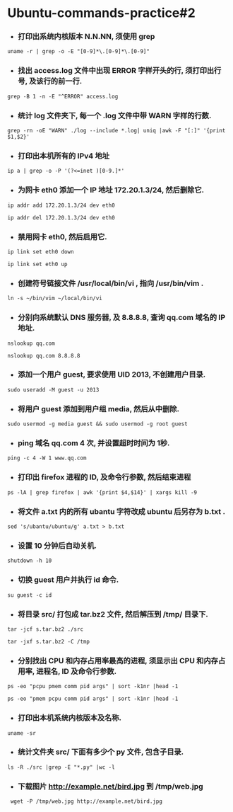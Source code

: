 # Ubuntu-commands-practice#2

* ### 打印出系统内核版本 N.N.NN, 须使用 grep

```uname -r | grep -o -E "[0-9]*\.[0-9]*\.[0-9]"```

* ### 找出 access.log 文件中出现 ERROR 字样开头的行, 须打印出行号, 及该行的前一行.

```grep -B 1 -n -E "^ERROR" access.log```

* ### 统计 log 文件夹下, 每一个 .log 文件中带 WARN 字样的行数.
```grep -rn -oE "WARN" ./log --include *.log| uniq |awk -F "[:]" '{print $1,$2}'```

* ### 打印出本机所有的 IPv4 地址

```ip a | grep -o -P '(?<=inet )[0-9.]*'```

* ### 为网卡 eth0 添加一个 IP 地址 172.20.1.3/24, 然后删除它.

```ip addr add 172.20.1.3/24 dev eth0```

```ip addr del 172.20.1.3/24 dev eth0```

* ### 禁用网卡 eth0, 然后启用它.
```ip link set eth0 down```

```ip link set eth0 up```

* ### 创建符号链接文件 /usr/local/bin/vi , 指向 /usr/bin/vim .

```ln -s ~/bin/vim ~/local/bin/vi```

* ### 分别向系统默认 DNS 服务器, 及 8.8.8.8, 查询 qq.com 域名的 IP 地址.
```nslookup qq.com```

```nslookup qq.com 8.8.8.8```

* ### 添加一个用户 guest, 要求使用 UID 2013, 不创建用户目录.

```sudo useradd -M guest -u 2013```

* ### 将用户 guest 添加到用户组 media, 然后从中删除.

```sudo usermod -g media guest && sudo usermod -g root guest```

* ### ping 域名 qq.com 4 次, 并设置超时时间为 1秒.

```ping -c 4 -W 1 www.qq.com```

* ### 打印出 firefox 进程的 ID, 及命令行参数, 然后结束进程

```ps -lA | grep firefox | awk '{print $4,$14}' | xargs kill -9```

* ### 将文件 a.txt 内的所有 ubantu 字符改成 ubuntu 后另存为 b.txt .

```sed 's/ubantu/ubuntu/g' a.txt > b.txt```

* ### 设置 10 分钟后自动关机.

```shutdown -h 10```

* ### 切换 guest 用户并执行 id 命令.

```su guest -c id```

* ### 将目录 src/ 打包成 tar.bz2 文件, 然后解压到 /tmp/ 目录下.

```tar -jcf s.tar.bz2 ./src```

```tar -jxf s.tar.bz2 -C /tmp```

* ### 分别找出 CPU 和内存占用率最高的进程, 须显示出 CPU 和内存占用率, 进程名, ID 及命令行参数.

```ps -eo "pcpu pmem comm pid args" | sort -k1nr |head -1```

```ps -eo "pmem pcpu comm pid args" | sort -k1nr |head -1```

* ### 打印出本机系统内核版本及名称.

```uname -sr```


* ### 统计文件夹 src/ 下面有多少个 py 文件, 包含子目录.

```ls -R ./src |grep -E "*.py" |wc -l```

* ### 下载图片 http://example.net/bird.jpg 到 /tmp/web.jpg

``` wget -P /tmp/web.jpg http://example.net/bird.jpg```
